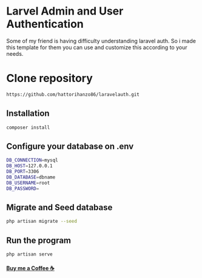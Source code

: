 # Larvel Admin and User Authentication
Some of my friend is having difficulty understanding laravel auth. So i made this template for them you can use and customize
this according to your needs.
# Clone repository
```sh
https://github.com/hattorihanzo86/laravelauth.git
```
## Installation

```sh
composer install
```
## Configure your database on .env
```sh
DB_CONNECTION=mysql
DB_HOST=127.0.0.1
DB_PORT=3306
DB_DATABASE=dbname
DB_USERNAME=root
DB_PASSWORD=
```
## Migrate and Seed database
```sh
php artisan migrate --seed
```
## Run the program
```sh
php artisan serve
```
#### [Buy me a Coffee ☕](hthttps://www.buymeacoffee.com/areyes1986)


